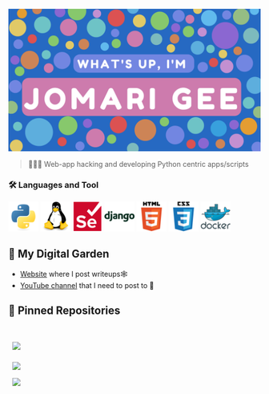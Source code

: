 ![](./assets/GitHubHeader.png)
<br>
> 👨🏿‍💻 Web-app hacking and developing Python centric apps/scripts


### 🛠️ Languages and Tool
<img src="https://github.com/devicons/devicon/blob/master/icons/python/python-original.svg" height="60" width="60"> <img src="https://github.com/devicons/devicon/blob/master/icons/linux/linux-original.svg" height="60" width="60"> <img src="https://github.com/devicons/devicon/blob/master/icons/selenium/selenium-original.svg" height="60" width="60"> <img src="https://github.com/devicons/devicon/blob/master/icons/django/django-plain-wordmark.svg" height="60" width="60"> <img src="https://github.com/devicons/devicon/blob/master/icons/html5/html5-original-wordmark.svg" height="60" width="60"> <img src="https://github.com/devicons/devicon/blob/master/icons/css3/css3-original-wordmark.svg" height="60" width="60"> <img src="https://github.com/devicons/devicon/blob/master/icons/docker/docker-original-wordmark.svg" height="60" width="60">


## 🥦 My Digital Garden 

- <a href="https://jomarigee.github.io/">Website</a> where I post writeups🕸️
- <a href="https://www.youtube.com/c/JomariGee/videos">YouTube channel</a> that I need to post to 🎥
## 📌 Pinned Repositories


<br>

<a href="https://github.com/JomariGee/Desk-Sheet">
  <img align="center" style="margin:1rem 0.5rem" src="https://github.com/JomariGee/Desk-Sheet:&title_color=ffffff&text_color=c9cacc&icon_color=4AB197&bg_color=1A2B34" />
</a>

<br>

<a href="https://github.com/JomariGee/jomarigee.github.io">
  <img align="center" style="margin:0.5rem" src="https://github-readme-stats.vercel.app/api/pin/?username=JomariGee&repo=jomarigee.github.io&title_color=ffffff&text_color=c9cacc&icon_color=4AB197&bg_color=1A2B34" />
</a>

<br>

<a href="https://github.com/JomariGee/Recon">
  <img align="center" style="margin:0.5rem" src="https://github-readme-stats.vercel.app/api/pin/?username=JomariGee&repo=Recon&title_color=ffffff&text_color=c9cacc&icon_color=4AB197&bg_color=1A2B34" />
</a>

